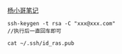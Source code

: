 
<a href="http://note.580dlw.com">杨小哥笔记</a>

```
ssh-keygen -t rsa -C "xxx@xxx.com"
//执行后一直回车即可

cat ~/.ssh/id_ras.pub

```
